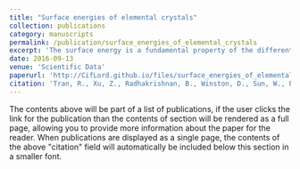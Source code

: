 ```yaml
---
title: "Surface energies of elemental crystals"
collection: publications
category: manuscripts
permalink: /publication/surface_energies_of_elemental_crystals
excerpt: 'The surface energy is a fundamental property of the different facets of a crystal that is crucial to the understanding of various phenomena like surface segregation, roughening, catalytic activity, and the crystal’s equilibrium shape. Such surface phenomena are especially important at the nanoscale, where the large surface area to volume ratios leads to properties that are significantly different from the bulk. In this work, we present the largest database of the calculated surface energies of elemental crystals to date. This database contains the surface energies of more than 100 polymorphs of about 70 elements, up to a maximum Miller index of two and three for non-cubic and cubic crystals, respectively. Well-known reconstruction schemes are also accounted for. The database is systematically improvable and has been rigorously validated against previous experimental and computational data where available. We will describe the methodology used in constructing the database, and how it can be accessed for further studies and design of materials.'
date: 2016-09-13
venue: 'Scientific Data'
paperurl: 'http://CifLord.github.io/files/surface_energies_of_elemental_crystals.pdf'
citation: 'Tran, R., Xu, Z., Radhakrishnan, B., Winston, D., Sun, W., Persson, K. A., & Ong, S. P. (2016). Surface energies of elemental crystals. Scientific Data, 3, 160080. https://doi.org/10.1038/sdata.2016.80'
---
```


The contents above will be part of a list of publications, if the user clicks the link for the publication than the contents of section will be rendered as a full page, allowing you to provide more information about the paper for the reader. When publications are displayed as a single page, the contents of the above "citation" field will automatically be included below this section in a smaller font.